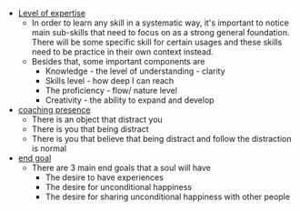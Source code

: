 - [Level of expertise](<Level of expertise.md>)
    - In order to learn any skill in a systematic way, it's important to notice main sub-skills that need to focus on as a strong general foundation. There will be some specific skill for certain usages and these skills need to be practice in their own context instead.
    - Besides that, some important components are
        - Knowledge - the level of understanding - clarity
        - Skills level - how deep I can reach 
        - The proficiency - flow/ nature level
        - Creativity - the ability to expand and develop
- [coaching presence](<coaching presence.md>)
    - There is an object that distract you
    - There is you that being distract
    - There is you that believe that being distract and follow the distraction is normal
- [end goal](<end goal.md>)
    - There are 3 main end goals that a soul will have
        - The desire to have experiences
        - The desire for unconditional happiness
        - The desire for sharing unconditional happiness with other people
